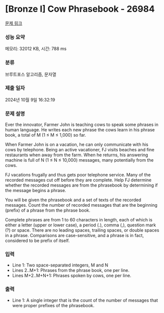 # [Bronze I] Cow Phrasebook - 26984 

[문제 링크](https://www.acmicpc.net/problem/26984) 

### 성능 요약

메모리: 32012 KB, 시간: 788 ms

### 분류

브루트포스 알고리즘, 문자열

### 제출 일자

2024년 10월 9일 16:32:19

### 문제 설명

<p>Ever the innovator, Farmer John is teaching cows to speak some phrases in human language. He writes each new phrase the cows learn in his phrase book, a total of M (1 ≤ M ≤ 1,000) so far.</p>

<p>When Farmer John is on a vacation, he can only communicate with his cows by telephone. Being an active vacationer, FJ visits beaches and fine restaurants when away from the farm. When he returns, his answering machine is full of N (1 ≤ N ≤ 10,000) messages, many potentially from the cows.</p>

<p>FJ vacations frugally and thus gets poor telephone service. Many of the recorded messages cut off before they are complete. Help FJ determine whether the recorded messages are from the phrasebook by determining if the message begins a phrase.</p>

<p>You will be given the phrasebook and a set of texts of the recorded messages. Count the number of recorded messages that are the beginning (prefix) of a phrase from the phrase book.</p>

<p>Complete phrases are from 1 to 60 characters in length, each of which is either a letter (upper or lower case), a period (.), comma (,), question mark (?) or space. There are no leading spaces, trailing spaces, or double spaces in a phrase. Comparisons are case-sensitive, and a phrase is in fact, considered to be prefix of itself.</p>

### 입력 

 <ul>
	<li>Line 1: Two space-separated integers, M and N</li>
	<li>Lines 2..M+1: Phrases from the phrase book, one per line.</li>
	<li>Lines M+2..M+N+1: Phrases spoken by cows, one per line.</li>
</ul>

### 출력 

 <ul>
	<li>Line 1: A single integer that is the count of the number of messages that were proper prefixes of the phrasebook.</li>
</ul>

